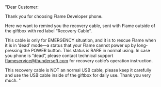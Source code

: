 "Dear Customer:

Thank you for choosing Flame Developer phone.

Here we want to remind you the recovery cable, sent with Flame outside of the giftbox with red label “Recovery Cable”.

This cable is only for EMERGENCY situation, and it is to rescue Flame when it is in ‘dead’ mode—a status that your Flame cannot power up by long-pressing the POWER button. This status is RARE in normal using. In case you phone is “dead”, please contact technical support flameservice@thundersoft.com for recovery cable’s operation instruction. 

This recovery cable is NOT an normal USB cable, please keep it carefully and use the USB cable inside of the giftbox for daily use. Thank you very much. "
